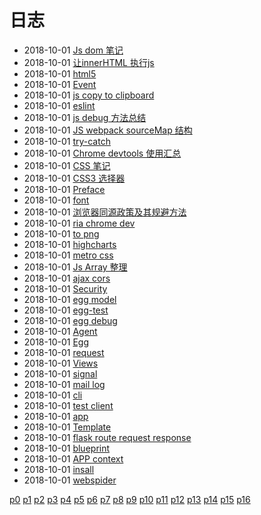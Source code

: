 # 日志
- 2018-10-01 [Js dom 笔记](/b/ria/js-dom) 
- 2018-10-01 [让innerHTML 执行js](/b/ria/js-dom-innerhtml-js) 
- 2018-10-01 [html5](/b/ria/js-dom-html5) 
- 2018-10-01 [Event](/b/ria/js-dom-event) 
- 2018-10-01 [js copy to clipboard](/b/ria/js-dom-clipboard) 
- 2018-10-01 [eslint](/b/ria/js-dev-init) 
- 2018-10-01 [js debug 方法总结](/b/ria/js-debug) 
- 2018-10-01 [JS webpack sourceMap 结构](/b/ria/js-debug-sourcemap) 
- 2018-10-01 [try-catch](/b/ria/js-debug-exception) 
- 2018-10-01 [Chrome devtools 使用汇总](/b/ria/js-debug-chrome) 
- 2018-10-01 [CSS 笔记](/b/ria/js-css) 
- 2018-10-01 [CSS3 选择器](/b/ria/js-css-selector) 
- 2018-10-01 [Preface](/b/ria/js-css-less) 
- 2018-10-01 [font](/b/ria/js-css-font) 
- 2018-10-01 [浏览器同源政策及其规避方法](/b/ria/js-cors) 
- 2018-10-01 [ria chrome dev](/b/ria/js-chrome-ext) 
- 2018-10-01 [to png](/b/ria/js-chart-img) 
- 2018-10-01 [highcharts](/b/ria/js-chart-highchart) 
- 2018-10-01 [metro css](/b/ria/js-bootstrap) 
- 2018-10-01 [Js Array 整理](/b/ria/js-array) 
- 2018-10-01 [ajax cors](/b/ria/js-ajax-cors) 
- 2018-10-01 [Security](/b/ria/egg-sec) 
- 2018-10-01 [egg model](/b/ria/egg-model) 
- 2018-10-01 [egg-test](/b/ria/egg-debug-test) 
- 2018-10-01 [egg debug](/b/ria/egg-debug-log) 
- 2018-10-01 [Agent](/b/ria/egg-agent) 
- 2018-10-01 [Egg ](/b/ria/egg-) 
- 2018-10-01 [request](/b/py/flask/flask-dev-request) 
- 2018-10-01 [Views](/b/py/flask/9.flask-views) 
- 2018-10-01 [signal](/b/py/flask/8.flask-signal) 
- 2018-10-01 [mail log](/b/py/flask/7.flask-log) 
- 2018-10-01 [cli](/b/py/flask/6.flask-cli) 
- 2018-10-01 [test client](/b/py/flask/5.flask-unittest) 
- 2018-10-01 [app](/b/py/flask/4.flask-conf) 
- 2018-10-01 [Template](/b/py/flask/3.flask-tpl) 
- 2018-10-01 [flask route request response](/b/py/flask/2.flask-route) 
- 2018-10-01 [blueprint](/b/py/flask/11.flask-blueprint) 
- 2018-10-01 [APP context](/b/py/flask/10.flask-ctx) 
- 2018-10-01 [insall](/b/py/flask/1.flask-run) 
- 2018-10-01 [webspider](/b/py/py-webspider) 

 [p0](/b/index) [p1](/b/p/p1) [p2](/b/p/p2) [p3](/b/p/p3) [p4](/b/p/p4) [p5](/b/p/p5) [p6](/b/p/p6) [p7](/b/p/p7) [p8](/b/p/p8) [p9](/b/p/p9) [p10](/b/p/p10) [p11](/b/p/p11) [p12](/b/p/p12) [p13](/b/p/p13) [p14](/b/p/p14) [p15](/b/p/p15) [p16](/b/p/p16)